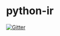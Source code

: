 # python-ir

[![Gitter](https://badges.gitter.im/omidraha/python-ir.svg)](https://gitter.im/omidraha/python-ir?utm_source=badge&utm_medium=badge&utm_campaign=pr-badge&utm_content=badge)